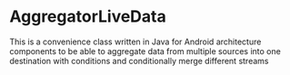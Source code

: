 # AggregatorLiveData
This is a convenience class written in Java for Android architecture components to be able to aggregate data from multiple sources into one destination with conditions and conditionally merge different streams
